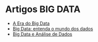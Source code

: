 # Artigos BIG DATA

* [A Era do Big Data](https://medium.com/gabriel-luz/a-era-do-big-data-64ebad5859f2)
* [Big Data: entenda o mundo dos dados](https://medium.com/@indico/big-data-entenda-o-mundo-dos-dados-bd2160cad3b)
* [Big Data e Análise de Dados](https://medium.com/@willferreira08/big-data-e-an%C3%A1lise-de-dados-37bcb058b633)
